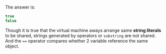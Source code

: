 The answer is:

```java
true
false
```

Though it is true that the virtual machine aways arrange same **string literals** to be shared, strings generated by operators or `substring` are not shared. And the `==` operator compares whether 2 variable reference the same object.